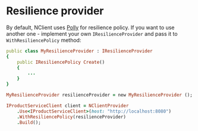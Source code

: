 # Resilience provider
By default, NClient uses [Polly](https://github.com/App-vNext/Polly) for resilience policy. 
If you want to use another one - implement your own `IResilienceProvider` and pass it to `WithResiliencePolicy` method:

```ruby
public class MyResilienceProvider : IResilienceProvider
{
    public IResiliencePolicy Create()
    {
        ...
    }
}

MyResilienceProvider resilienceProvider = new MyResilienceProvider ();

IProductServiceClient client = NClientProvider
    .Use<IProductServiceClient>(host: "http://localhost:8080")
    .WithResiliencePolicy(resilienceProvider)
    .Build();
```
